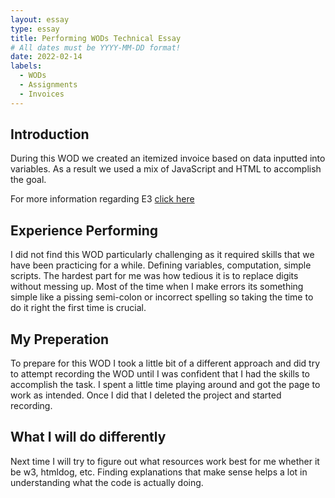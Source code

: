 ```yaml
---
layout: essay
type: essay
title: Performing WODs Technical Essay
# All dates must be YYYY-MM-DD format!
date: 2022-02-14
labels:
  - WODs
  - Assignments
  - Invoices
---
```


## Introduction

During this WOD we created an itemized invoice based on data inputted into variables. As a result we used a mix of JavaScript and HTML to accomplish the goal. 

For more information regarding E3 [click here](https://dport96.github.io/ITM352/morea/060.expressions-operators/experience-preparing-for-WOD.html)

## Experience Performing

I did not find this WOD particularly challenging as it required skills that we have been practicing for a while. Defining variables, computation, simple scripts. The hardest part for me was how tedious it is to replace digits without messing up. Most of the time when I make errors its something simple like a pissing semi-colon or incorrect spelling so taking the time to do it right the first time is crucial. 

## My Preperation

To prepare for this WOD I took a little bit of a different approach and did try to attempt recording the WOD until I was confident that I had the skills to accomplish the task. I spent a little time playing around and got the page to work as intended. Once I did that I deleted the project and started recording. 

## What I will do differently

Next time I will try to figure out what resources work best for me whether it be w3, htmldog, etc. Finding explanations that make sense helps a lot in understanding what the code is actually doing.
